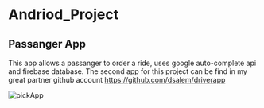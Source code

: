# Andriod_Project


## Passanger App
This app allows a passanger to order a ride,
uses google auto-complete api and firebase database.
The second app for this project can be find in my great partner github account https://github.com/dsalem/driverapp

![pickApp](https://github.com/[asher99]/[Android_Project]/blob/[master]/pickApp.jpg?raw=true)

